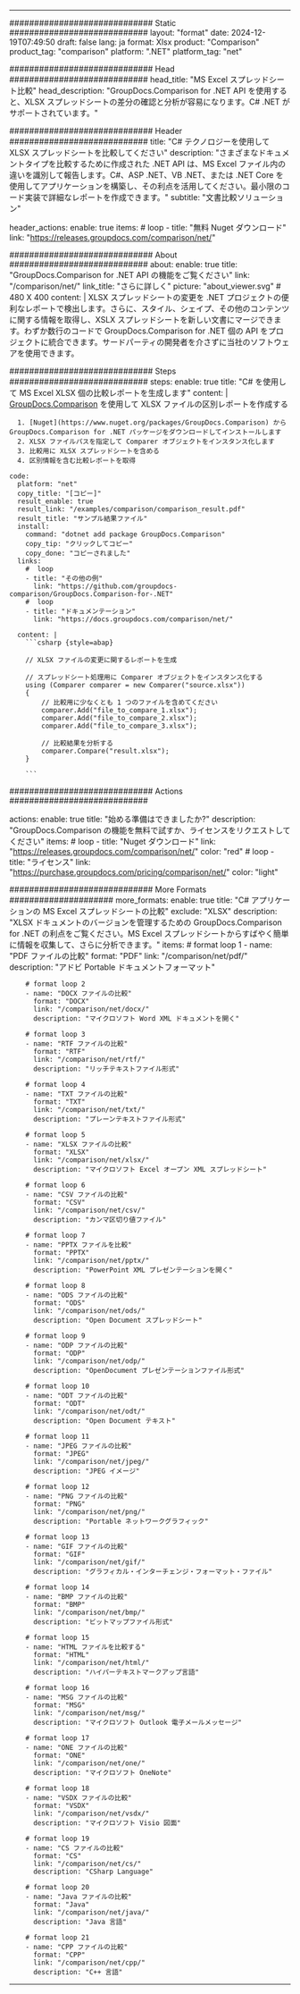 
---
############################# Static ############################
layout: "format"
date:  2024-12-19T07:49:50
draft: false
lang: ja
format: Xlsx
product: "Comparison"
product_tag: "comparison"
platform: ".NET"
platform_tag: "net"

############################# Head ############################
head_title: "MS Excel スプレッドシート比較"
head_description: "GroupDocs.Comparison for .NET API を使用すると、XLSX スプレッドシートの差分の確認と分析が容易になります。C# .NET がサポートされています。"

############################# Header ############################
title: "C# テクノロジーを使用して XLSX スプレッドシートを比較してください" 
description: "さまざまなドキュメントタイプを比較するために作成された .NET API は、MS Excel ファイル内の違いを識別して報告します。C#、ASP .NET、VB .NET、または .NET Core を使用してアプリケーションを構築し、その利点を活用してください。最小限のコード実装で詳細なレポートを作成できます。"
subtitle: "文書比較ソリューション" 

header_actions:
  enable: true
  items:
    #  loop
    - title: "無料 Nuget ダウンロード"
      link: "https://releases.groupdocs.com/comparison/net/"
      
############################# About ############################
about:
    enable: true
    title: "GroupDocs.Comparison for .NET API の機能をご覧ください"
    link: "/comparison/net/"
    link_title: "さらに詳しく"
    picture: "about_viewer.svg" # 480 X 400
    content: |
       XLSX スプレッドシートの変更を .NET プロジェクトの便利なレポートで検出します。さらに、スタイル、シェイプ、その他のコンテンツに関する情報を取得し、XSLX スプレッドシートを新しい文書にマージできます。わずか数行のコードで GroupDocs.Comparison for .NET 個の API をプロジェクトに統合できます。サードパーティの開発者を介さずに当社のソフトウェアを使用できます。

############################# Steps ############################
steps:
    enable: true
    title: "C# を使用して MS Excel XLSX 個の比較レポートを生成します"
    content: |
      [GroupDocs.Comparison](https://products.groupdocs.com/comparison/net/) を使用して XLSX ファイルの区別レポートを作成する
      
      1. [Nuget](https://www.nuget.org/packages/GroupDocs.Comparison) から GroupDocs.Comparison for .NET パッケージをダウンロードしてインストールします
      2. XLSX ファイルパスを指定して Comparer オブジェクトをインスタンス化します
      3. 比較用に XLSX スプレッドシートを含める
      4. 区別情報を含む比較レポートを取得
   
    code:
      platform: "net"
      copy_title: "[コピー]"
      result_enable: true
      result_link: "/examples/comparison/comparison_result.pdf"
      result_title: "サンプル結果ファイル"
      install:
        command: "dotnet add package GroupDocs.Comparison"
        copy_tip: "クリックしてコピー"
        copy_done: "コピーされました"
      links:
        #  loop
        - title: "その他の例"
          link: "https://github.com/groupdocs-comparison/GroupDocs.Comparison-for-.NET"
        #  loop
        - title: "ドキュメンテーション"
          link: "https://docs.groupdocs.com/comparison/net/"
          
      content: |
        ```csharp {style=abap}

        // XLSX ファイルの変更に関するレポートを生成

        // スプレッドシート処理用に Comparer オブジェクトをインスタンス化する
        using (Comparer comparer = new Comparer("source.xlsx"))
        {
            // 比較用に少なくとも 1 つのファイルを含めてください
        	comparer.Add("file_to_compare_1.xlsx");
            comparer.Add("file_to_compare_2.xlsx");
            comparer.Add("file_to_compare_3.xlsx");

            // 比較結果を分析する
            comparer.Compare("result.xlsx"); 
        }
        
        ```            

############################# Actions ############################

actions:
  enable: true
  title: "始める準備はできましたか?"
  description: "GroupDocs.Comparison の機能を無料で試すか、ライセンスをリクエストしてください"
  items:
    #  loop
    - title: "Nuget ダウンロード"
      link: "https://releases.groupdocs.com/comparison/net/"
      color: "red"
        #  loop
    - title: "ライセンス"
      link: "https://purchase.groupdocs.com/pricing/comparison/net/"
      color: "light"


############################# More Formats #####################
more_formats:
    enable: true
    title: "C# アプリケーションの MS Excel スプレッドシートの比較"
    exclude: "XLSX"
    description: "XLSX ドキュメントのバージョンを管理するための GroupDocs.Comparison for .NET の利点をご覧ください。MS Excel スプレッドシートからすばやく簡単に情報を収集して、さらに分析できます。"
    items: 
        # format loop 1
        - name: "PDF ファイルの比較"
          format: "PDF"
          link: "/comparison/net/pdf/"
          description: "アドビ Portable ドキュメントフォーマット"

        # format loop 2
        - name: "DOCX ファイルの比較"
          format: "DOCX"
          link: "/comparison/net/docx/"
          description: "マイクロソフト Word XML ドキュメントを開く"

        # format loop 3
        - name: "RTF ファイルの比較"
          format: "RTF"
          link: "/comparison/net/rtf/"
          description: "リッチテキストファイル形式"

        # format loop 4
        - name: "TXT ファイルの比較"
          format: "TXT"
          link: "/comparison/net/txt/"
          description: "プレーンテキストファイル形式"

        # format loop 5
        - name: "XLSX ファイルの比較"
          format: "XLSX"
          link: "/comparison/net/xlsx/"
          description: "マイクロソフト Excel オープン XML スプレッドシート"

        # format loop 6
        - name: "CSV ファイルの比較"
          format: "CSV"
          link: "/comparison/net/csv/"
          description: "カンマ区切り値ファイル"

        # format loop 7
        - name: "PPTX ファイルを比較"
          format: "PPTX"
          link: "/comparison/net/pptx/"
          description: "PowerPoint XML プレゼンテーションを開く"

        # format loop 8
        - name: "ODS ファイルの比較"
          format: "ODS"
          link: "/comparison/net/ods/"
          description: "Open Document スプレッドシート"

        # format loop 9
        - name: "ODP ファイルの比較"
          format: "ODP"
          link: "/comparison/net/odp/"
          description: "OpenDocument プレゼンテーションファイル形式"

        # format loop 10
        - name: "ODT ファイルの比較"
          format: "ODT"
          link: "/comparison/net/odt/"
          description: "Open Document テキスト"

        # format loop 11
        - name: "JPEG ファイルの比較"
          format: "JPEG"
          link: "/comparison/net/jpeg/"
          description: "JPEG イメージ"

        # format loop 12
        - name: "PNG ファイルの比較"
          format: "PNG"
          link: "/comparison/net/png/"
          description: "Portable ネットワークグラフィック"

        # format loop 13
        - name: "GIF ファイルの比較"
          format: "GIF"
          link: "/comparison/net/gif/"
          description: "グラフィカル・インターチェンジ・フォーマット・ファイル"

        # format loop 14
        - name: "BMP ファイルの比較"
          format: "BMP"
          link: "/comparison/net/bmp/"
          description: "ビットマップファイル形式"

        # format loop 15
        - name: "HTML ファイルを比較する"
          format: "HTML"
          link: "/comparison/net/html/"
          description: "ハイパーテキストマークアップ言語"

        # format loop 16
        - name: "MSG ファイルの比較"
          format: "MSG"
          link: "/comparison/net/msg/"
          description: "マイクロソフト Outlook 電子メールメッセージ"

        # format loop 17
        - name: "ONE ファイルの比較"
          format: "ONE"
          link: "/comparison/net/one/"
          description: "マイクロソフト OneNote"

        # format loop 18
        - name: "VSDX ファイルの比較"
          format: "VSDX"
          link: "/comparison/net/vsdx/"
          description: "マイクロソフト Visio 図面"

        # format loop 19
        - name: "CS ファイルの比較"
          format: "CS"
          link: "/comparison/net/cs/"
          description: "CSharp Language"

        # format loop 20
        - name: "Java ファイルの比較"
          format: "Java"
          link: "/comparison/net/java/"
          description: "Java 言語"
          
        # format loop 21
        - name: "CPP ファイルの比較"
          format: "CPP"
          link: "/comparison/net/cpp/"
          description: "C++ 言語"
---